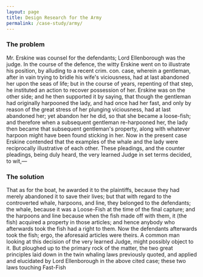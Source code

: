 ```yaml
---
layout: page
title: Design Research for the Army
permalink: /case-study/army/
---
```


### The problem

Mr. Erskine was counsel for the defendants; Lord Ellenborough was the judge. In the course of the defence, the witty Erskine went on to illustrate his position, by alluding to a recent crim. con. case, wherein a gentleman, after in vain trying to bridle his wife's viciousness, had at last abandoned her upon the seas of life; but in the course of years, repenting of that step, he instituted an action to recover possession of her. Erskine was on the other side; and he then supported it by saying, that though the gentleman had originally harpooned the lady, and had once had her fast, and only by reason of the great stress of her plunging viciousness, had at last abandoned her; yet abandon her he did, so that she became a loose-fish; and therefore when a subsequent gentleman re-harpooned her, the lady then became that subsequent gentleman's property, along with whatever harpoon might have been found sticking in her. Now in the present case Erskine contended that the examples of the whale and the lady were reciprocally illustrative of each other. These pleadings, and the counter pleadings, being duly heard, the very learned Judge in set terms decided, to wit,&mdash;

### The solution

That as for the boat, he awarded it to the plaintiffs, because they had merely abandoned it to save their lives; but that with regard to the controverted whale, harpoons, and line, they belonged to the defendants; the whale, because it was a Loose-Fish at the time of the final capture; and the harpoons and line because when the fish made off with them, it (the fish) acquired a property in those articles; and hence anybody who afterwards took the fish had a right to them. Now the defendants afterwards took the fish; ergo, the aforesaid articles were theirs. A common man looking at this decision of the very learned Judge, might possibly object to it. But ploughed up to the primary rock of the matter, the two great principles laid down in the twin whaling laws previously quoted, and applied and elucidated by Lord Ellenborough in the above cited case; these two laws touching Fast-Fish
